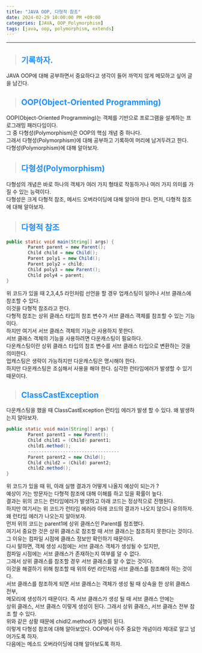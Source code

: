 ```yaml
---
title: "JAVA OOP, 다형적 참조"
date: 2024-02-29 10:00:00 PM +09:00
categories: [JAVA, OOP_Polymorphism]
tags: [java, oop, polymorphism, extends]
---
```

***

>## <span style='color:#1E90FF'>기록하자.</span>
JAVA OOP에 대해 공부하면서 중요하다고 생각이 들어 까먹지 않게 메모하고 싶어 글을 남긴다. <br>

>## <span style='color:#1E90FF'>OOP(Object-Oriented Programming)</span>
OOP(Object-Oriented Programming)는 객체를 기반으로 프로그램을 설계하는 프로그래밍 패러다임이다. <br>
그 중 다형성(Polymorphism)은 OOP의 핵심 개념 중 하나다. <br>
그래서 다형성(Polymorphism)에 대해 공부하고 기록하여 머리에 남겨두려고 한다. <br>
다형성(Polymorphism)에 대해 알아보자.

>## <span style='color:#1E90FF'>다형성(Polymorphism)</span>
다형성의 개념은 바로 하나의 객체가 여러 가지 형태로 작동하거나 여러 가지 의미를 가질 수 있는 능력이다. <br>
다형성은 크게 다형적 참조, 메서드 오버라이딩에 대해 알아야 한다. 먼저, 다형적 참조에 대해 알아보자. <br>

>## <span style='color:#1E90FF'>다형적 참조</span>
```java
public static void main(String[] args) {
        Parent parent = new Parent();
        Child child = new Child();
        Parent poly1 = new Child();
        Parent poly2 = child;
        Child poly3 = new Parent();
        Child poly4 = parent;
}
```
위 코드가 있을 때 2,3,4,5 라인처럼 선언을 할 경우 업캐스팅이 일어나 서브 클래스에 참조할 수 있다. <br>
이것을 다형적 참조라고 한다. <br>
다형적 참조는 상위 클래스 타입의 참조 변수가 서브 클래스 객체를 참조할 수 있는 기능이다. <br>
하지만 여기서 서브 클래스 객체의 기능은 사용하지 못한다. <br>
서브 클래스 객체의 기능을 사용하려면 다운캐스팅이 필요하다. <br>
다운캐스팅이란 상위 클래스 타입의 참조 변수를 서브 클래스 타입으로 변환하는 것을 의미한다. <br>
업캐스팅은 생략이 가능하지만 다운캐스팅은 명시해야 한다. <br>
하지만 다운캐스팅은 조심해서 사용을 해야 한다. 심각한 런타임에러가 발생할 수 있기 때문이다. <br>

>## <span style='color:#1E90FF'>ClassCastException</span>
다운캐스팅을 했을 때 ClassCastException 런타임 에러가 발생 할 수 있다. 왜 발생하는지 알아보자.
```java
public static void main(String[] args) {
        Parent parent1 = new Parent();
        Child child1 = (Child) parent1;
        child1.method();
        ----------------------------------
        Parent parent2 = new Child();
        Child child2 = (Child) parent2;
        child2.method();
}
```
위 코드가 있을 때 위, 아래 실행 결과가 어떻게 나올지 예상이 되는가 ? <br>
예상이 가는 방문자는 다형적 참조에 대해 이해를 하고 있을 확률이 높다. <br>
결과는 위의 코드는 런타임에러가 발생하고 아래 코드는 정상적으로 진행된다. <br>
하지만 여기서는 위 코드가 런타임 에러라 아래 코드의 결과가 나오지 않으니 유의하자. <br>
왜 런타임 에러가 나오는지 알아보자. <br>
먼저 위의 코드는 parent1에 상위 클래스인 Parent를 참조했다. <br>
여기서 중요한 것은 상위 클래스로 참조할 때 서브 클래스는 참조하지 못한다는 것이다. <br>
그 이유는 컴파일 시점에 클래스 정보만 확인하기 때문이다. <br>
다시 말하면, 객체 생성 시점에는 서브 클래스 객체가 생성될 수 있지만, <br>
컴파일 시점에는 서브 클래스가 존재하는지 여부를 알 수 없다. <br>
그래서 상위 클래스를 참조할 경우 서브 클래스를 알 수 없는 것이다. <br>
이것을 해결하기 위해 참조할 때 위의 6번 라인처럼 서브 클래스를 참조해야 하는 것이다. <br>
서브 클래스를 참조하게 되면 서브 클래스는 객체가 생성 될 때 상속을 한 상위 클래스 전부, <br>
메모리에 생성하기 때문이다. 즉 서브 클래스가 생성 될 때 서브 클래스 안에는 <br>
상위 클래스, 서브 클래스 이렇게 생성이 된다. 그래서 상위 클래스, 서브 클래스 전부 참조 할 수 있다. <br>
위와 같은 상황 때문에 chidl2.method가 실행이 된다. <br>
이렇게 다형성 참조에 대해 알아보았다. OOP에서 아주 중요한 개념이라 제대로 알고 넘어가도록 하자. <br>
다음에는 메소드 오버라이딩에 대해 알아보도록 하자. <br>